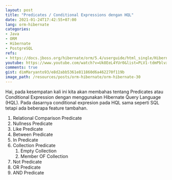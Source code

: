 ```yaml
---
layout: post
title: "Predicates / Conditional Expressions dengan HQL"
date: 2021-01-24T17:42:55+07:00
lang: orm-hibernate
categories:
- Java
- ORM
- Hibernate
- PostgreSQL
refs: 
- https://docs.jboss.org/hibernate/orm/5.4/userguide/html_single/Hibernate_User_Guide.html#hql-conditional-expressions
youtube: https://www.youtube.com/watch?v=Uk8EeL4YUr0&list=PLV1-tdmPblvxHxNh867D1JR4u52LgzeIr&index=35&t=8994s
comments: true
gist: dimMaryanto93/e8d2abb5361e811860d6a462270f119b
image_path: /resources/posts/orm-hibernate/orm-hibernate-30
---
```


Hai, pada kesempatan kali ini kita akan membahas tentang Predicates atau Conditional Expression dengan menggunakan Hibernate Query Language (HQL). Pada dasarnya conditional expresion pada HQL sama seperti SQL tetapi ada beberapa feature tambahan.

1. Relational Comparison Predicate
2. Nullness Predicate
3. Like Predicate
4. Between Predicate
5. In Predicate
6. Collection Predicate
    1. Empty Collection
    2. Member OF Collection
7. Not Predicate
8. OR Predicate
9. AND Predicate